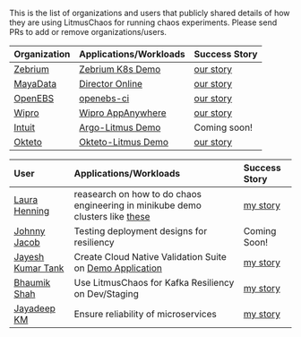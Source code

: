 This is the list of organizations and users that publicly shared details of how they are using LitmusChaos for running chaos experiments. 
Please send PRs to add or remove organizations/users.

| Organization | Applications/Workloads | Success Story |
| :---         | :---               | :---|
|[Zebrium](https://www.zebrium.com?utm_source=github&utm_campaign=litmuschaos_repo)|[Zebrium K8s Demo](https://github.com/zebrium/zebrium-kubernetes-demo)|[our story](https://github.com/litmuschaos/litmus/blob/master/adopters/zebrium.md)|
|[MayaData](https://mayadata.io)|[Director Online](https://director.mayadata.io/)|[our story](https://github.com/litmuschaos/litmus/tree/master/adopters/MayaData_DirectorOnline.md)|
|[OpenEBS](https://openebs.io/)|[openebs-ci](https://openebs.ci/)|[our story](https://github.com/litmuschaos/litmus/tree/master/adopters/openebs.md)|
|[Wipro](https://www.wipro.com/en-IN/infrastructure/wipros-appanywhere/?utm_source=github&utm_campaign=litmuschaos_repo)|[Wipro AppAnywhere](https://www.wipro.com/en-IN/infrastructure/wipros-appanywhere/?utm_source=github&utm_campaign=litmuschaos_repo)|[our story](https://github.com/litmuschaos/litmus/tree/master/adopters/AppAnywhere.md)|
|[Intuit](https://www.intuit.com?utm_source=github&utm_campaign=litmuschaos_repo)|[Argo-Litmus Demo](https://youtu.be/Uwqop-s99LA?t=720)|Coming soon!|
|[Okteto](https://okteto.com)|[Okteto-Litmus Demo](https://okteto.com/blog/chaos-engineering-with-litmus/)| [our story](adopters/okteto.md)|

| User | Applications/Workloads | Success Story |
| :--- | :--- | :--- |
| [Laura Henning](https://github.com/LaumiH) | reasearch on how to do chaos engineering in minikube demo clusters like [these](https://github.com/LaumiH/k8sstuff) | [my story](https://github.com/litmuschaos/litmus/tree/master/adopters/Laura_Henning_Research_Project.md) |
| [Johnny Jacob](https://github.com/johnnyjacob) | Testing deployment designs for resiliency | Coming Soon! |
| [Jayesh Kumar Tank](https://github.com/k8s-dev) | Create Cloud Native Validation Suite on [Demo Application](https://github.com/k8s-dev/microservices-demo)| [my story](https://github.com/litmuschaos/litmus/tree/master/adopters/Jayesh_Kumar_CloudNative_Validation.md)
| [Bhaumik Shah](https://github.com/Bhaumik1802) | Use LitmusChaos for Kafka Resiliency on Dev/Staging| [my story](https://github.com/litmuschaos/litmus/tree/master/adopters/Bhaumik_Shah_Kafka_Chaos.md)
| [Jayadeep KM](https://github.com/kmjayadeep) | Ensure reliability of microservices| [my story](https://github.com/litmuschaos/litmus/tree/master/adopters/jayadeep_microservices.md)
